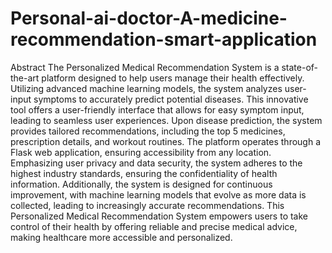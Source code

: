 # Personal-ai-doctor-A-medicine-recommendation-smart-application

Abstract
The Personalized Medical Recommendation System is a state-of-the-art platform designed to help users manage their health effectively. Utilizing advanced machine learning models, the system analyzes user-input symptoms to accurately predict potential diseases. This innovative tool offers a user-friendly interface that allows for easy symptom input, leading to seamless user experiences. Upon disease prediction, the system provides tailored recommendations, including the top 5 medicines, prescription details, and workout routines.
The platform operates through a Flask web application, ensuring accessibility from any location. Emphasizing user privacy and data security, the system adheres to the highest industry standards, ensuring the confidentiality of health information. Additionally, the system is designed for continuous improvement, with machine learning models that evolve as more data is collected, leading to increasingly accurate recommendations.
This Personalized Medical Recommendation System empowers users to take control of their health by offering reliable and precise medical advice, making healthcare more accessible and personalized.
